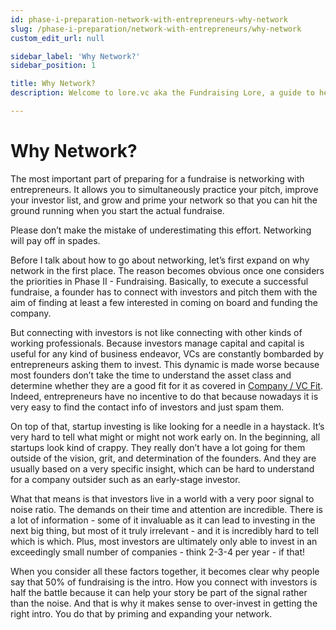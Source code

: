 ```yaml
---
id: phase-i-preparation-network-with-entrepreneurs-why-network
slug: /phase-i-preparation/network-with-entrepreneurs/why-network
custom_edit_url: null

sidebar_label: 'Why Network?'
sidebar_position: 1

title: Why Network?
description: Welcome to lore.vc aka the Fundraising Lore, a guide to help founder CEOs successfully raise early-stage VC financing from Silicon Valley investors

---
```


# Why Network?

The most important part of preparing for a fundraise is networking with entrepreneurs. It allows you to simultaneously practice your pitch, improve your investor list, and grow and prime your network so that you can hit the ground running when you start the actual fundraise. 

Please don’t make the mistake of underestimating this effort. Networking will pay off in spades.

Before I talk about how to go about networking, let’s first expand on why network in the first place. The reason becomes obvious once one considers the priorities in Phase II - Fundraising. Basically, to execute a successful fundraise, a founder has to connect with investors and pitch them with the aim of finding at least a few interested in coming on board and funding the company. 

But connecting with investors is not like connecting with other kinds of working professionals. Because investors manage capital and capital is useful for any kind of business endeavor, VCs are constantly bombarded by entrepreneurs asking them to invest. This dynamic is made worse because most founders don’t take the time to understand the asset class and determine whether they are a good fit for it as covered in [Company / VC Fit](/deciding-to-fundraise/company-vc-fit). Indeed, entrepreneurs have no incentive to do that because nowadays it is very easy to find the contact info of investors and just spam them. 

On top of that, startup investing is like looking for a needle in a haystack. It’s very hard to tell what might or might not work early on. In the beginning, all startups look kind of crappy. They really don’t have a lot going for them outside of the vision, grit, and determination of the founders. And they are usually based on a very specific insight, which can be hard to understand for a company outsider such as an early-stage investor.

What that means is that investors live in a world with a very poor signal to noise ratio. The demands on their time and attention are incredible. There is a lot of information - some of it invaluable as it can lead to investing in the next big thing, but most of it truly irrelevant - and it is incredibly hard to tell which is which. Plus, most investors are ultimately only able to invest in an exceedingly small number of companies - think 2-3-4 per year - if that! 

When you consider all these factors together, it becomes clear why people say that 50% of fundraising is the intro. How you connect with investors is half the battle because it can help your story be part of the signal rather than the noise. And that is why it makes sense to over-invest in getting the right intro. You do that by priming and expanding your network.